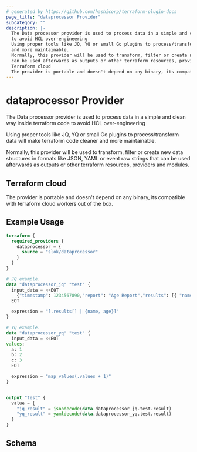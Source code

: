 ```yaml
---
# generated by https://github.com/hashicorp/terraform-plugin-docs
page_title: "dataprocessor Provider"
subcategory: ""
description: |-
  The Data processor provider is used to process data in a simple and clean way inside terraform code
  to avoid HCL over-engineering
  Using proper tools like JQ, YQ or small Go plugins to process/transform data will make terraform code cleaner
  and more maintainable.
  Normally, this provider will be used to transform, filter or create new data structures in formats like JSON, YAML or event raw strings that
  can be used afterwards as outputs or other terraform resources, providers and modules.
  Terraform cloud
  The provider is portable and doesn't depend on any binary, its compatible with terraform cloud workers out of the box.
---
```


# dataprocessor Provider

The Data processor provider is used to process data in a simple and clean way inside terraform code
to avoid HCL over-engineering

Using proper tools like JQ, YQ or small Go plugins to process/transform data will make terraform code cleaner
and more maintainable.

Normally, this provider will be used to transform, filter or create new data structures in formats like JSON, YAML or event raw strings that
can be used afterwards as outputs or other terraform resources, providers and modules.

## Terraform cloud

The provider is portable and doesn't depend on any binary, its compatible with terraform cloud workers out of the box.

## Example Usage

```terraform
terraform {
  required_providers {
    dataprocessor = {
      source = "slok/dataprocessor"
    }
  }
}

# JQ example.
data "dataprocessor_jq" "test" {
  input_data = <<EOT
    {"timestamp": 1234567890,"report": "Age Report","results": [{ "name": "John", "age": 43, "city": "TownA" },{ "name": "Joe",  "age": 10, "city": "TownB" }]}
  EOT

  expression = "[.results[] | {name, age}]"
}

# YQ example.
data "dataprocessor_yq" "test" {
  input_data = <<EOT
values:
  a: 1
  b: 2
  c: 3
  EOT

  expression = "map_values(.values + 1)"
}


output "test" {
  value = {
    "jq_result" = jsondecode(data.dataprocessor_jq.test.result)
    "yq_result" = yamldecode(data.dataprocessor_yq.test.result)
  }
}
```

<!-- schema generated by tfplugindocs -->
## Schema
